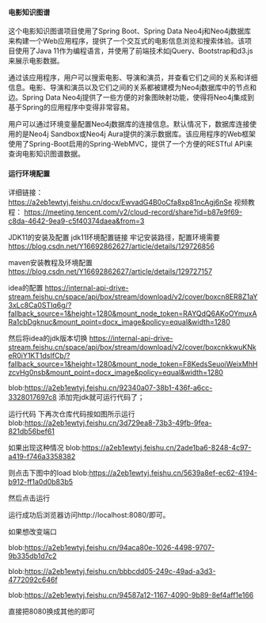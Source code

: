 #### 电影知识图谱
这个电影知识图谱项目使用了Spring Boot、Spring Data Neo4j和Neo4j数据库来构建一个Web应用程序，提供了一个交互式的电影信息浏览和搜索体验。该项目使用了Java 11作为编程语言，并使用了前端技术如jQuery、Bootstrap和d3.js来展示电影数据。

通过该应用程序，用户可以搜索电影、导演和演员，并查看它们之间的关系和详细信息。电影、导演和演员以及它们之间的关系都被建模为Neo4j数据库中的节点和边。Spring Data Neo4j提供了一些方便的对象图映射功能，使得将Neo4j集成到基于Spring的应用程序中变得非常容易。

用户可以通过环境变量配置Neo4j数据库的连接信息。默认情况下，数据库连接使用的是Neo4j Sandbox或Neo4j Aura提供的演示数据库。该应用程序的Web框架使用了Spring-Boot启用的Spring-WebMVC，提供了一个方便的RESTful API来查询电影知识图谱数据。
#### 运行环境配置
详细链接：https://a2eb1ewtyj.feishu.cn/docx/EwvadG4B0oCfa8xp81ncAgj6nSe
视频教程：
https://meeting.tencent.com/v2/cloud-record/share?id=b87e9f69-c8da-4642-9ea9-c5f40374daea&from=3

JDK11的安装及配置
jdk11环境配置链接 牢记安装路径，配置环境需要
https://blog.csdn.net/Y16692862627/article/details/129726856

maven安装教程及环境配置
https://blog.csdn.net/Y16692862627/article/details/129727157

idea的配置
https://internal-api-drive-stream.feishu.cn/space/api/box/stream/download/v2/cover/boxcn8ER8Z1aY3xLc8Ca0STIq6g/?fallback_source=1&height=1280&mount_node_token=RAYQdQ6AKoOYmuxARa1cbDgknuc&mount_point=docx_image&policy=equal&width=1280

然后将idea的jdk版本切换
https://internal-api-drive-stream.feishu.cn/space/api/box/stream/download/v2/cover/boxcnkkwuKNkeR0iY1KT1dsIfCb/?fallback_source=1&height=1280&mount_node_token=F8KedsSeuoiWeixMhHzcvHg0nsb&mount_point=docx_image&policy=equal&width=1280

blob:https://a2eb1ewtyj.feishu.cn/92340a07-38b1-436f-a6cc-3328017697c8
添加完jdk就可运行代码了；

运行代码
下再次仓库代码按如图所示运行
blob:https://a2eb1ewtyj.feishu.cn/3d729ea8-73b3-49fb-9fea-821db56bef61

如果出现这种情况
blob:https://a2eb1ewtyj.feishu.cn/2ade1ba6-8248-4c97-a419-f746a3358382

则点击下图中的load
blob:https://a2eb1ewtyj.feishu.cn/5639a8ef-ec62-4194-b912-ff1a0d0b83b5

然后点击运行

运行成功后浏览器访问http://localhost:8080/即可。

如果想改变端口

blob:https://a2eb1ewtyj.feishu.cn/94aca80e-1026-4498-9707-9b335db1d7c2

blob:https://a2eb1ewtyj.feishu.cn/bbbcdd05-249c-49ad-a3d3-4772092c646f

blob:https://a2eb1ewtyj.feishu.cn/94587a12-1167-4090-9b89-8ef4aff1e166

直接把8080换成其他的即可
